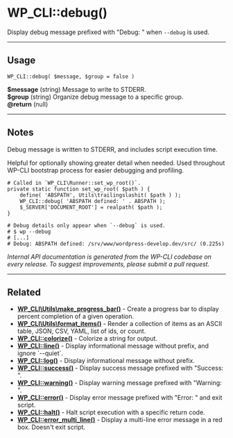 # WP_CLI::debug()

Display debug message prefixed with &quot;Debug: &quot; when `--debug` is used.

***

## Usage

    WP_CLI::debug( $message, $group = false )

<div>
<strong>$message</strong> (string) Message to write to STDERR.<br />
<strong>$group</strong> (string) Organize debug message to a specific group.<br />
<strong>@return</strong> (null) <br />
</div>


***

## Notes

Debug message is written to STDERR, and includes script execution time.

Helpful for optionally showing greater detail when needed. Used throughout
WP-CLI bootstrap process for easier debugging and profiling.

```
# Called in `WP_CLI\Runner::set_wp_root()`.
private static function set_wp_root( $path ) {
    define( 'ABSPATH', Utils\trailingslashit( $path ) );
    WP_CLI::debug( 'ABSPATH defined: ' . ABSPATH );
    $_SERVER['DOCUMENT_ROOT'] = realpath( $path );
}

# Debug details only appear when `--debug` is used.
# $ wp --debug
# [...]
# Debug: ABSPATH defined: /srv/www/wordpress-develop.dev/src/ (0.225s)
```


*Internal API documentation is generated from the WP-CLI codebase on every release. To suggest improvements, please submit a pull request.*


***

## Related

<ul>



<li><strong><a href="https://make.wordpress.org/cli/handbook/internal-api/wp-cli-utils-make-progress-bar/">WP_CLI\Utils\make_progress_bar()</a></strong> - Create a progress bar to display percent completion of a given operation.</li>


<li><strong><a href="https://make.wordpress.org/cli/handbook/internal-api/wp-cli-utils-format-items/">WP_CLI\Utils\format_items()</a></strong> - Render a collection of items as an ASCII table, JSON, CSV, YAML, list of ids, or count.</li>


<li><strong><a href="https://make.wordpress.org/cli/handbook/internal-api/wp-cli-colorize/">WP_CLI::colorize()</a></strong> - Colorize a string for output.</li>


<li><strong><a href="https://make.wordpress.org/cli/handbook/internal-api/wp-cli-line/">WP_CLI::line()</a></strong> - Display informational message without prefix, and ignore `--quiet`.</li>


<li><strong><a href="https://make.wordpress.org/cli/handbook/internal-api/wp-cli-log/">WP_CLI::log()</a></strong> - Display informational message without prefix.</li>


<li><strong><a href="https://make.wordpress.org/cli/handbook/internal-api/wp-cli-success/">WP_CLI::success()</a></strong> - Display success message prefixed with &quot;Success: &quot;.</li>


<li><strong><a href="https://make.wordpress.org/cli/handbook/internal-api/wp-cli-warning/">WP_CLI::warning()</a></strong> - Display warning message prefixed with &quot;Warning: &quot;.</li>


<li><strong><a href="https://make.wordpress.org/cli/handbook/internal-api/wp-cli-error/">WP_CLI::error()</a></strong> - Display error message prefixed with &quot;Error: &quot; and exit script.</li>


<li><strong><a href="https://make.wordpress.org/cli/handbook/internal-api/wp-cli-halt/">WP_CLI::halt()</a></strong> - Halt script execution with a specific return code.</li>


<li><strong><a href="https://make.wordpress.org/cli/handbook/internal-api/wp-cli-error-multi-line/">WP_CLI::error_multi_line()</a></strong> - Display a multi-line error message in a red box. Doesn't exit script.</li>



</ul>



